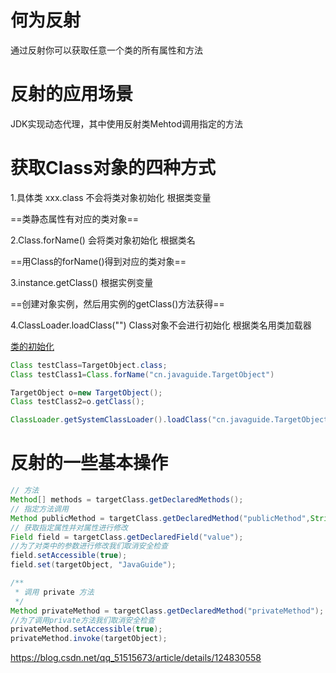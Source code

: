 # 何为反射
通过反射你可以获取任意一个类的所有属性和方法

# 反射的应用场景
JDK实现动态代理，其中使用反射类Mehtod调用指定的方法



# 获取Class对象的四种方式
1.具体类 xxx.class     不会将类对象初始化        根据类变量

==类静态属性有对应的类对象==

2.Class.forName()      会将类对象初始化          根据类名

==用Class的forName()得到对应的类对象==

3.instance.getClass()                          根据实例变量

==创建对象实例，然后用实例的getClass()方法获得==

4.ClassLoader.loadClass("")  Class对象不会进行初始化      根据类名用类加载器

[类的初始化](https://blog.csdn.net/qq_41907991/article/details/90724013)

```java
Class testClass=TargetObject.class;
Class testClass1=Class.forName("cn.javaguide.TargetObject")

TargetObject o=new TargetObject();
Class testClass2=o.getClass();

ClassLoader.getSystemClassLoader().loadClass("cn.javaguide.TargetObject");
```

 






# 反射的一些基本操作
```java
// 方法
Method[] methods = targetClass.getDeclaredMethods();
// 指定方法调用
Method publicMethod = targetClass.getDeclaredMethod("publicMethod",String.class);
// 获取指定属性并对属性进行修改
Field field = targetClass.getDeclaredField("value");
//为了对类中的参数进行修改我们取消安全检查
field.setAccessible(true);
field.set(targetObject, "JavaGuide");

/**
 * 调用 private 方法
 */
Method privateMethod = targetClass.getDeclaredMethod("privateMethod");
//为了调用private方法我们取消安全检查
privateMethod.setAccessible(true);
privateMethod.invoke(targetObject);
```

https://blog.csdn.net/qq_51515673/article/details/124830558